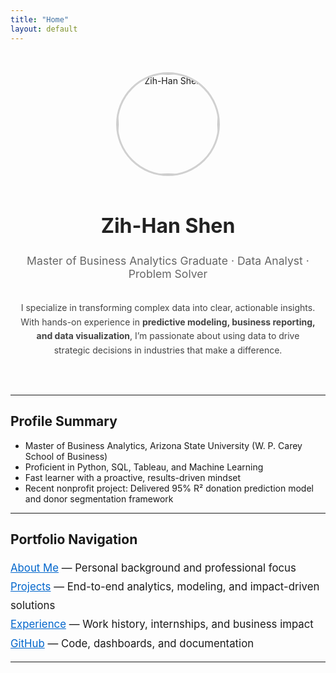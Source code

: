 ```yaml
---
title: "Home"
layout: default
---
```


<div style="display: flex; flex-direction: column; align-items: center; text-align: center; padding: 2rem 1rem;">

  <img src="https://github.com/shenzihhan.png" alt="Zih-Han Shen" width="160" height="160" style="border-radius: 50%; border: 3px solid #d0d0d0; margin-bottom: 1rem;" />

  <h1 style="margin-bottom: 0.5rem; font-size: 2rem; color: #222;">Zih-Han Shen</h1>
  <p style="font-size: 1.1rem; color: #666;">Master of Business Analytics Graduate · Data Analyst · Problem Solver</p>
  <p style="max-width: 700px; margin-top: 1rem; color: #444; line-height: 1.6;">
    I specialize in transforming complex data into clear, actionable insights. With hands-on experience in <strong>predictive modeling, business reporting, and data visualization</strong>, I’m passionate about using data to drive strategic decisions in industries that make a difference.
  </p>
</div>

---

## Profile Summary

- Master of Business Analytics, Arizona State University (W. P. Carey School of Business)  
- Proficient in Python, SQL, Tableau, and Machine Learning  
- Fast learner with a proactive, results-driven mindset  
- Recent nonprofit project: Delivered 95% R² donation prediction model and donor segmentation framework

---

## Portfolio Navigation

<div style="font-size: 1.05rem; line-height: 1.8;">
<a href="/about/" style="color: #0066cc;">About Me</a> — Personal background and professional focus  
<br>
<a href="/projects/" style="color: #0066cc;">Projects</a> — End-to-end analytics, modeling, and impact-driven solutions  
<br>
<a href="/experience/" style="color: #0066cc;">Experience</a> — Work history, internships, and business impact  
<br>
<a href="https://github.com/shenzihhan" target="_blank" style="color: #0066cc;">GitHub</a> — Code, dashboards, and documentation
</div>

---
